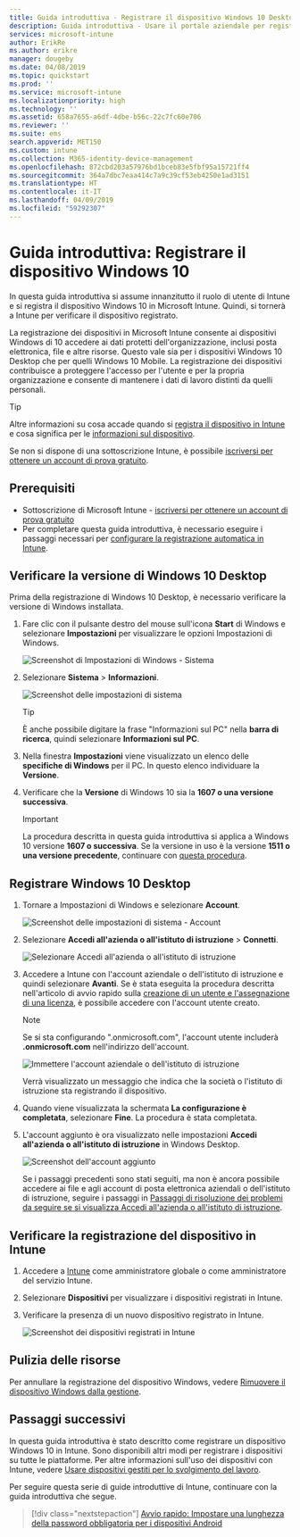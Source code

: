 ```yaml
---
title: Guida introduttiva - Registrare il dispositivo Windows 10 Desktop in Microsoft Intune
description: Guida introduttiva - Usare il portale aziendale per registrare il dispositivo Windows 10 Desktop in Microsoft Intune.
services: microsoft-intune
author: ErikRe
ms.author: erikre
manager: dougeby
ms.date: 04/08/2019
ms.topic: quickstart
ms.prod: ''
ms.service: microsoft-intune
ms.localizationpriority: high
ms.technology: ''
ms.assetid: 658a7655-a6df-4dbe-b56c-22c7fc60e706
ms.reviewer: ''
ms.suite: ems
search.appverid: MET150
ms.custom: intune
ms.collection: M365-identity-device-management
ms.openlocfilehash: 872cbd203a57976bd1bceb83e5fbf95a15721ff4
ms.sourcegitcommit: 364a7dbc7eaa414c7a9c39cf53eb4250e1ad3151
ms.translationtype: HT
ms.contentlocale: it-IT
ms.lasthandoff: 04/09/2019
ms.locfileid: "59292307"
---
```

# <a name="quickstart-enroll-your-windows-10-device"></a>Guida introduttiva: Registrare il dispositivo Windows 10

In questa guida introduttiva si assume innanzitutto il ruolo di utente di Intune e si registra il dispositivo Windows 10 in Microsoft Intune. Quindi, si tornerà a Intune per verificare il dispositivo registrato.

La registrazione dei dispositivi in Microsoft Intune consente ai dispositivi Windows di 10 accedere ai dati protetti dell'organizzazione, inclusi posta elettronica, file e altre risorse. Questo vale sia per i dispositivi Windows 10 Desktop che per quelli Windows 10 Mobile. La registrazione dei dispositivi contribuisce a proteggere l'accesso per l'utente e per la propria organizzazione e consente di mantenere i dati di lavoro distinti da quelli personali.

> [!TIP]
> Altre informazioni su cosa accade quando si [registra il dispositivo in Intune](/intune-user-help/what-happens-if-you-install-the-company-portal-app-and-enroll-your-device-in-intune-windows) e cosa significa per le [informazioni sul dispositivo](/intune-user-help/what-info-can-your-company-see-when-you-enroll-your-device-in-intune).

Se non si dispone di una sottoscrizione Intune, è possibile [iscriversi per ottenere un account di prova gratuito](free-trial-sign-up.md).

## <a name="prerequisites"></a>Prerequisiti

- Sottoscrizione di Microsoft Intune - [iscriversi per ottenere un account di prova gratuito](free-trial-sign-up.md)
- Per completare questa guida introduttiva, è necessario eseguire i passaggi necessari per [configurare la registrazione automatica in Intune](quickstart-setup-auto-enrollment.md).

## <a name="confirm-your-windows-10-desktop-version"></a>Verificare la versione di Windows 10 Desktop

Prima della registrazione di Windows 10 Desktop, è necessario verificare la versione di Windows installata.

1. Fare clic con il pulsante destro del mouse sull'icona **Start** di Windows e selezionare **Impostazioni** per visualizzare le opzioni Impostazioni di Windows.

   ![Screenshot di Impostazioni di Windows - Sistema](media/quickstart-enroll-windows-device/quickstart-enroll-windows-device-01.png)

2. Selezionare **Sistema** > **Informazioni**. 

   ![Screenshot delle impostazioni di sistema](media/quickstart-enroll-windows-device/quickstart-enroll-windows-device-02.png)

    > [!TIP]
    > È anche possibile digitare la frase "Informazioni sul PC" nella **barra di ricerca**, quindi selezionare **Informazioni sul PC**.

3. Nella finestra **Impostazioni** viene visualizzato un elenco delle **specifiche di Windows** per il PC. In questo elenco individuare la **Versione**.

4. Verificare che la **Versione** di Windows 10 sia la **1607 o una versione successiva**.

    > [!IMPORTANT]
    > La procedura descritta in questa guida introduttiva si applica a Windows 10 versione **1607 o successiva**. Se la versione in uso è la versione **1511 o una versione precedente**, continuare con [questa procedura](/intune-user-help/enroll-windows-10-device.md).  

## <a name="enroll-windows-10-desktop"></a>Registrare Windows 10 Desktop

1. Tornare a Impostazioni di Windows e selezionare **Account**.

   ![Screenshot delle impostazioni di sistema - Account](media/quickstart-enroll-windows-device/quickstart-enroll-windows-device-03.png)

2. Selezionare **Accedi all'azienda o all'istituto di istruzione** > **Connetti**.

    ![Selezionare Accedi all'azienda o all'istituto di istruzione](media/quickstart-enroll-windows-device/quickstart-enroll-windows-device-04.png)

3. Accedere a Intune con l'account aziendale o dell'istituto di istruzione e quindi selezionare **Avanti**. Se è stata eseguita la procedura descritta nell'articolo di avvio rapido sulla [creazione di un utente e l'assegnazione di una licenza](quickstart-create-user.md), è possibile accedere con l'account utente creato.

    > [!NOTE]
    > Se si sta configurando ".onmicrosoft.com", l'account utente includerà **.onmicrosoft.com** nell'indirizzo dell'account. 

   ![Immettere l'account aziendale o dell'istituto di istruzione](media/quickstart-enroll-windows-device/quickstart-enroll-windows-device-05.png)

    Verrà visualizzato un messaggio che indica che la società o l'istituto di istruzione sta registrando il dispositivo.

4. Quando viene visualizzata la schermata **La configurazione è completata**, selezionare **Fine**. La procedura è stata completata.

5. L'account aggiunto è ora visualizzato nelle impostazioni **Accedi all'azienda o all'istituto di istruzione** in Windows Desktop.

   ![Screenshot dell'account aggiunto](media/quickstart-enroll-windows-device/quickstart-enroll-windows-device-06.png)

    Se i passaggi precedenti sono stati seguiti, ma non è ancora possibile accedere ai file e agli account di posta elettronica aziendali o dell'istituto di istruzione, seguire i passaggi in [Passaggi di risoluzione dei problemi da seguire se si visualizza Accedi all'azienda o all'istituto di istruzione](/intune-user-help/troubleshoot-your-windows-10-device-windows#troubleshooting-steps-to-follow-if-you-see-access-work-or-school).

## <a name="confirm-your-device-enrollment-in-intune"></a>Verificare la registrazione del dispositivo in Intune

1. Accedere a [Intune](https://aka.ms/intuneportal) come amministratore globale o come amministratore del servizio Intune.
2. Selezionare **Dispositivi** per visualizzare i dispositivi registrati in Intune.
3. Verificare la presenza di un nuovo dispositivo registrato in Intune.

   ![Screenshot dei dispositivi registrati in Intune](media/quickstart-enroll-windows-device/quickstart-enroll-windows-device-07.png)

## <a name="clean-up-resources"></a>Pulizia delle risorse

Per annullare la registrazione del dispositivo Windows, vedere [Rimuovere il dispositivo Windows dalla gestione](/intune-user-help/unenroll-your-device-from-intune-windows).

## <a name="next-steps"></a>Passaggi successivi

In questa guida introduttiva è stato descritto come registrare un dispositivo Windows 10 in Intune. Sono disponibili altri modi per registrare i dispositivi su tutte le piattaforme. Per altre informazioni sull'uso dei dispositivi con Intune, vedere [Usare dispositivi gestiti per lo svolgimento del lavoro](/intune-user-help/use-managed-devices-to-get-work-done).

Per seguire questa serie di guide introduttive di Intune, continuare con la guida introduttiva che segue.

> [!div class="nextstepaction"]
> [Avvio rapido: Impostare una lunghezza della password obbligatoria per i dispositivi Android](quickstart-set-password-length-android.md)
